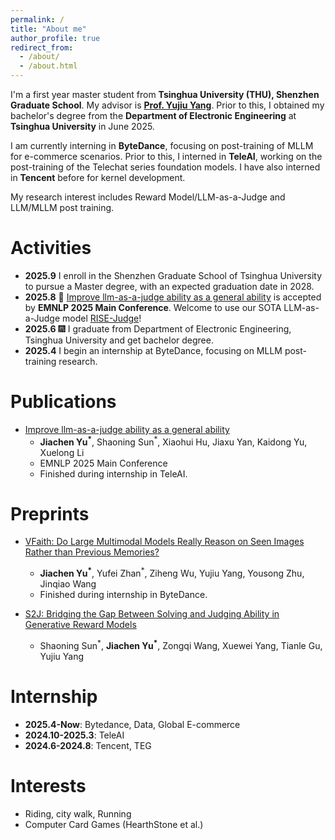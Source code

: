 ```yaml
---
permalink: /
title: "About me"
author_profile: true
redirect_from: 
  - /about/
  - /about.html
---
```


I'm a first year master student from **Tsinghua University (THU), Shenzhen Graduate School**. My advisor is **[Prof. Yujiu Yang](https://www.sigs.tsinghua.edu.cn/yyj/main.psp)**. Prior to this, I obtained my bachelor's degree from the **Department of Electronic Engineering** at **Tsinghua University** in June 2025.

I am currently interning in **ByteDance**, focusing on post-training of MLLM for e-commerce scenarios. Prior to this, I interned in **TeleAI**, working on the post-training of the Telechat series foundation models. I have also interned in **Tencent** before for kernel development.

My research interest includes Reward Model/LLM-as-a-Judge and LLM/MLLM post training. 

Activities
======
- **2025.9**  I enroll in the Shenzhen Graduate School of Tsinghua University to pursue a Master degree, with an expected graduation date in 2028.
- **2025.8**  🎉 [Improve llm-as-a-judge ability as a general ability](https://arxiv.org/abs/2502.11689) is accepted by **EMNLP 2025 Main Conference**. Welcome to use our SOTA LLM-as-a-Judge model [RISE-Judge](https://huggingface.co/R-I-S-E)!
- **2025.6**  🎆 I graduate from Department of Electronic Engineering, Tsinghua University and get bachelor degree.
- **2025.4**  I begin an internship at ByteDance, focusing on MLLM post-training research.

Publications
======
- [Improve llm-as-a-judge ability as a general ability](https://arxiv.org/abs/2502.11689)
  - **Jiachen Yu<sup>*</sup>**, Shaoning Sun<sup>*</sup>, Xiaohui Hu, Jiaxu Yan, Kaidong Yu, Xuelong Li
  - EMNLP 2025 Main Conference
  - Finished during internship in TeleAI.

Preprints
======
- [VFaith: Do Large Multimodal Models Really Reason on Seen Images Rather than Previous Memories?](https://arxiv.org/abs/2506.11571)
  - **Jiachen Yu<sup>*</sup>**, Yufei Zhan<sup>*</sup>, Ziheng Wu, Yujiu Yang, Yousong Zhu, Jinqiao Wang
  - Finished during internship in ByteDance.
 
- [S2J: Bridging the Gap Between Solving and Judging Ability in Generative Reward Models](https://arxiv.org/abs/2509.22099)
  - Shaoning Sun<sup>\*</sup>, **Jiachen Yu<sup>*</sup>**, Zongqi Wang, Xuewei Yang, Tianle Gu, Yujiu Yang  

Internship
======
- **2025.4-Now**: Bytedance, Data, Global E-commerce
- **2024.10-2025.3**: TeleAI
- **2024.6-2024.8**: Tencent, TEG

Interests
======
- Riding, city walk, Running
- Computer Card Games (HearthStone et al.)
